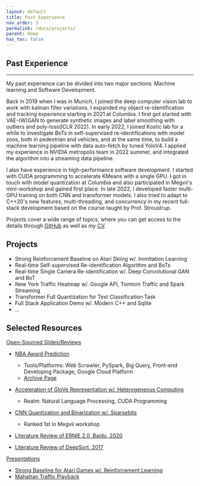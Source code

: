 ```yaml
---
layout: default
title: Past Experience
nav_order: 3
permalink: /docs/projects/
parent: Home
has_toc: false
---
```


## Past Experience

----------

My past experience can be divided into two major sections: Machine learning and Software Development.

Back in 2019 when I was in Munich, I joined the deep computer vision lab to work with kalman filter variations. 
I expanded my object re-identification and tracking experience starting in 2021 at Columbia. I first got started with VAE-(W)GAN to generate synthetic images and label smoothing with outliers and poly-loss(ICLR 2022). 
In early 2022, I joined Kostic lab for a while to investigate BoTs in self-supervised re-identifications with model zoos, both in pedestrian and vehicles, and at the same time, to build a machine learning pipeline with data auto-fetch by tuned YoloV4.
I applied my experience in NVIDIA metropolis team in 2022 summer, and integrated the algorithm into a streaming data pipeline.

I also have experience in high-performance software development. 
I started with CUDA programming to accelerate KMeans with a single GPU. 
I got in touch with model quantization at Columbia and also participated in Megvii's mini-workshop and gained first place. In late 2022, I developed faster multi-GPU training on both CNN and transformer models. 
I also tried to adapt to C++20's new features, multi-threading, and concurrency in my recent full-stack development based on the course taught by Prof. Stroustrup. 

Projects cover a wide range of topics, where you can get access to the details through [GitHub](https://github.com/SuperbTUM) as well as my [CV](https://superbTUM.github.io/resume).

**Projects**
------

* Strong Reinforcement Baseline on Atari Skiing w/. Immitation Learning
* Real-time Self-supervised Re-identification Algorithm and BoTs
* Real-time Single Camera Re-identification w/. Deep Convolutional GAN and BoT
* New York Traffic Heatmap w/. Google API, Tomtom Traffic and Spark Streaming
* Transformer Full Quantization for Text Classification Task
* Full Stack Application Demo w/. Modern C++ and Sqlite
* ...

**Selected Resources**
------

<u>Open-Sourced Slides/Reviews</u>

* [NBA Award Prediction](https://docs.google.com/presentation/d/13mienC6CdovLCiz5X3YifuTIh2iMlll-rL-71KL4bII/edit?usp=sharing)
  * Tools/Platforms: Web Scrawler, PySpark, Big Query, Front-end Developing Package, Google Cloud Platform
  * [Archive Page](https://www.ee.columbia.edu/~cylin/course/bigdata/projects/)

* [Acceleration of GloVe Representation w/. Heterogeneous Computing](https://docs.google.com/presentation/d/1yiWv__bui-3LiHRcHsZYQ6XAz5WzdlWg/edit?usp=sharing&ouid=102776209288098897046&rtpof=true&sd=true)
  * Realm: Natural Language Processing, CUDA Programming

* [CNN Quantization and Binarization w/. Sparsebits](https://docs.google.com/presentation/d/1pt1NvVpS13oXeYGAcI1VcSAhZLgxCaRYo4LlK2eWhZs/edit?usp=sharing)
  * Ranked 1st in Megvii workshop

* [Literature Review of ERNIE 2.0, Baidu, 2020](/ERNIE_REVIEW/)

* [Literature Review of DeepSort, 2017](/DEEPSORT_REVIEW/)

<u>Presentations</u>

* [Strong Baseline for Atari Games w/. Reinforcement Learning](https://www.youtube.com/watch?v=27G7Js6jO8I)
* [Mahattan Traffic Playback](https://www.youtube.com/shorts/ZIBe_ssFtm8)

